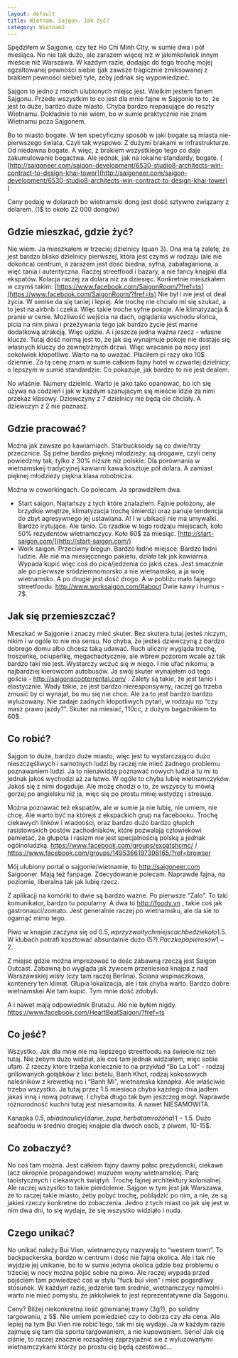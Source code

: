```yaml
---
layout: default
title: Wietnam. Sajgon. Jak żyć?
category: Wietnam2
---
```


Spędziłem w Sajgonie, czy też Ho Chi Minh CIty, w sumie dwa i pół miesiąca. No nie tak dużo, ale zarazem więcej niż w jakimkolwiek innym mieście niż Warszawa. W każdym razie, dodając do tego trochę mojej egzaltowanej pewności siebie (jak zawsze tragicznie zmiksowanej z brakiem pewności siebie) tyle, żeby jednak się wypowiedzieć.

Sajgon to jedno z moich ulubionych miejsc jest. Wielkim jestem fanem Sajgonu. Przede wszystkim to co jest dla mnie fajne w Sajgonie to to, że jest to duże, bardzo duże miasto. Chyba bardzo niepasujące do reszty Wietnamu. Dokładnie to  nie wiem, bo w sumie praktycznie nie znam Wietnamu poza Sajgonem.  

Bo to miasto bogate. W ten specyficzny sposób w jaki bogate są miasta nie-pierwszego świata. Czyli tak wyspowo. Z dużymi brakami w infrastrukturze. Od niedawna bogate. A więc, z brakiem wszystkiego tego co daje zakumulowanie bogactwa. Ale jednak, jak na lokalne standardy, bogate. ( [http://saigoneer.com/saigon-development/6530-studio8-architects-win-contract-to-design-khai-tower](http://saigoneer.com/saigon-development/6530-studio8-architects-win-contract-to-design-khai-tower) )

Ceny podaję w dolarach bo wietnamski dong jest dość sztywno związany z dolarem. (1$ to około 22 000 dongów)

## Gdzie mieszkać, gdzie żyć?

Nie wiem. Ja mieszkałem w trzeciej dzielnicy (quan 3). Ona ma tą zaletę, że jest bardzo blisko dzielnicy pierwszej, która jest czymś w rodzaju (ale nie dokońca) centrum, a zarazem jest dość biedna, syfna, zabałaganiona, a więc tania i autentyczna. Raczej streetfood i bazary, a nie fancy knajpki dla ekspatów. Kolacja raczej za dolara niż za dziesięc. Konkretnie mieszkałem w czymś takim: [https://www.facebook.com/SaigonRoom/?fref=ts](https://www.facebook.com/SaigonRoom/?fref=ts) Nie był i nie jest ot deal życia. W senise da się taniej i lepiej. Ale trochę nie chciało mi się szukać, a to jest na airbnb i czeka. Więc takie troche syfne pokoje. Ale klimatyzacja & pranie w cenie. Możliwość wejścia na dach, oglądania wschodu słońca, picia na nim piwa i przeżywania tego jak bardzo życie jest marne dodatkową atrakcją. Więc ujdzie. A i jeszcze jedna ważna rzecz - własne klucze. Tutaj dość normą jest to, że jak się wynajmuje pokoje nie dostaje się własnych kluczy do zewnętrznych drzwi. Więc wracanie po nocy jest cokolwiek kłopotliwe. Warto na to uważać. Płaciłem pi razy oko 10$ dziennie. Za tą cenę znam w sumie całkiem fajny hotel w czwartej dzielnicy, o lepszym w sumie standardzie. Co pokazuje, jak bardzo to nie jest dealem. 

No właśnie. Numery dzielnic. Warto je jako tako opanować, bo ich się używa na codzień i jak w każdym szanujacym się mieście idzie za nimi przekaz klasowy. Dziewczyny z 7 dzielnicy nie będą cie chciały. A dziewczyn z 2 nie poznasz. 

## Gdzie pracować?

Można jak zawsze po kawiarniach. Starbucksoidy są co dwie/trzy przecznice. Są pełne bardzo pięknej młodzieży, są drogawe, czyli ceny powiedzmy tak, tylko z 30% niższe niż polskie. Dla porównania w wietnamskeij tradycyjnej kawiarni kawa kosztuje pół dolara. A zamiast pięknej młodzieży piękna klasa robotnicza.

Można w coworkingach. Co polecam. Ja sprawdziłem dwa. 

* Start saigon. Najtańszy z tych które znalazłem. Fajnie położony, ale brzydkie wnętrze, klimatyzacja trochę śmierdzi oraz panuje tendencja do zbyt agresywnego jej ustawiana.  A! I w ubikacji nie ma umywalki. Bardzo irytujące. Ale tanio. Co rzadkie w tego rodzaju miejscach, koło 50% rezydentów wietnamczycy. Koło 60$ za miesiąc.  [http://start-saigon.com/](http://start-saigon.com/)
* Work saigon. Przeciwny biegun. Bardzo ładne miejsce. Bardzo ładni ludzie. Ale nie ma miesięcznego pakietu, działa tak jak kawiarnia. Wypada kupić więc coś do pica/jedzenia co jakiś czas. Jest smacznie ale po pierwsze śródziemnomorsko a nie wietnamsko, a ja wolę wietnamsko. A po drugie jest dość drogo. A w pobliżu mało fajnego streetfoodu.  http://www.worksaigon.com/#about Dwie kawy i humus - 7$.

## Jak się przemieszczać?

Mieszkać w Sajgonie i znaczy mieć skuter. Bez skutera tutaj jesteś niczym, nikim i w ogóle to nie ma sensu. No chyba, że jesteś dziewczyną z bardzo dobrego domu albo chcesz taką udawać. Ruch uliczny wygląda trochę, troszeńkę, ociupeńkę, megachaotycznie, ale wbrew pozorom wcale az tak bardzo taki nie jest. Wystarczy wczuć się w niego. I nie ufać nikomu, a najbardziej kierowcom autobusów. Ja swój skuter wynajełem od tego gościa - http://saigonscooterrental.com/ . Zalety są takie, że jest tanio i elastycznie. Wady takie, ze jest bardzo nieresponsywny, raczej go trzeba zmusić by ci wynajał, bo mu się nie chce. Ale za to jest bardzo bardzo wyluzowany. Nie zadaje żadnych kłopotliwych pytań, w rodzaju np “czy masz prawo jazdy?”.  Skuter na miesiać, 110cc, z dużym bagażnikiem to 60$.  

## Co robić?

Sajgon to duże, bardzo duże miasto, więc jest tu wystarczająco dużo nieszczęśliwych i samotnych ludzi by raczej nie mieć żadnego problemu poznawaniem ludzi. Ja to nienawidzę poznawać nowych ludzi a tu mi to jednak jakoś wychodzi aż za łatwo. W ogóle to  chyba lubię wietnamczyków. Jakoś się z nimi dogaduje. Ale możę chodzi o to, że wszyscy tu mówią gorzej po angielsku niż ja, więc się po prostu mniej wstydzę i stresuje.

Można poznawać też ekspatów, ale w sumie ja nie lubię, nie umiem, nie chcę. Ale warto być na którejś z ekspackich grup na facebooku. Trochę ciekawych linków i wiadoości, oraz bardzo dużo bardzo głupich rasistowskich postów zachodniaków, które pozwalają człowiekowi pamietać, że głupota i rasizm nie jest specjalnością polską a jednak ogólnoludzką. https://www.facebook.com/groups/expatshcmc/ / https://www.facebook.com/groups/1495366197398165/?ref=browser

Mój ulubiony portal o sajgonie/wietnamie, to http://saigoneer.com  Saigooner. Mają też fanpage. Zdecydowanie polecam. Naprawde fajna, na poziomie, liberalna tak jak lubię rzecz. 

Z aplikacji na komórki to dwie są bardzo ważne. Po pierwsze “Zalo”. To taki komunikator, bardzo tu popularny. A dwa to http://foody.vn , takie coś jak gastronauci/zomato. Jest generalnie raczej po wietnamsku, ale da sie to ogarnąć mimo tego. 
 
Piwo w knajpie zaczyna się od 0.5$, w przyzwoitych miejscach bedzie koło 1.5$. W klubach potrafi kosztować absurdalnie dużo (5$?). Paczka papierosów 1-2$. 

Z miejsc gdzie można imprezować to dośc zabawną rzeczą jest Saigon Outcast. Zabawną bo wygląda jak żywcem przeniesioa knajpa z nad Warszawskiej wisły (czy tam raczej Berlina). Ściana wspinaczkowa, kontenery ten klimat. Głupia lokalizacja, ale i tak chyba warto. Bardzo dobre wietnamskei Ale tam kupić. Tym mnie dość zdobyli.

A i nawet mają odpowiednik Brutażu. Ale nie byłem nigdy. https://www.facebook.com/HeartBeatSaigon/?fref=ts

## Co jeść?

Wszystko. Jak dla mnie nie ma lepszego streetfoodu na świecie niz ten tutaj. Nie żebym dużo widział, ale coś tam jednak widziałem, więc sobie ufam. Z rzeczy ktore trzeba koniecznie to na przykład “Bo La Lot” - rodzaj grillowanych gołąbków z liści betelu, Banh Khot, rodzaj kokosowych naleśników z krewetką no i “Banh Mi”, wietnamska kanapka. Ale właściwie trzeba wszystko. Ja tutaj przez 1.5 miesiaca chyba każdego dnia jadłem jakaś inną i nową potrawę. I chyba długo tak bym jeszczeg mógł. Naprawde różnorodność kuchni tutaj jest niesamowita. A nawet NIESAMOWITA.

Kanapka 0.5$, obiad na ulicy (danie, zupa, herbata mrożóna) 1 - 1.5$. Dużo seafoodu w średnio drogiej knajpie dla dwóch osób, z piwem, 10-15$.

## Co zobaczyć?

No coś tam można. Jest całkiem fajny dawny pałac prezydencki, ciekawe (acz okropnie propagandowe) muzuem wojny wietnamskiej. Parę taoistycznych i ciekawych świątyń. Trochę fajnej architektury kolonialnej. Ale raczej wszystko to takie pierdolenie. Sajgon w tym jest jak Warszawa, że to raczej takie miasto, żeby pobyć trochę, poblądzić po nim, a  nie, że są jakieś rzeczy konkretne do zobaczenia. Jedno z tych miast co jak się jest w nim dwa dni, to się wydaje, że się wszystko widziało i nuda. 

## Czego unikać?

No unikać należy Bui Vien, wietnamczycy nazywają to “western town”. To backpackerska, bardzo w centrum i dośc nie fajna okolica. Ale i tak nie wyjdzie jej unikanie, bo to w sumie jedyna okolica gdzie bez problemu o trzeciej w nocy można pójść sobie na piwo. Ale raczej wypada przed pójściem tam powiedzeć coś w stylu “fuck bui vien” i mieć pogardliwy stosunek. W każdym razie, jedzenie tam średnie, wietnamczycy namolni i warto nie mieć pomysłu, że jakkolwiek to jest reprezentatywne dla Sajgonu.

Ceny? Bliżej niekonkretna ilość gównianej trawy (3g?), po solidny targowaniu, z 5$. Nie umiem powiedzieć czy to dobrza czy zła cena. Ale lepiej na tym Bui Vien nie robić tego, tak mi się wydaje. Ja w każdym razie zajmuję się tam dla sportu targowaniem, a nie kupowaniem. Serio! Jak cię ciśnie, to raczej znacznie rozsądniej zaprzyjaźnić sie z wyluzowanymi wietnamczykami którzy po prostu cię będą czestować…





